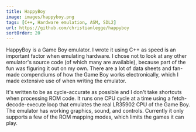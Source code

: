 ```yaml
---
title: HappyBoy
image: images/happyboy.png
tags: [C++, Hardware emulation, ASM, SDL2]
url: https://github.com/christianlegge/happyboy
sortOrder: 20
---
```


HappyBoy is a Game Boy emulator. I wrote it using C++ as speed is an important factor when emulating hardware. I chose not to look at any other emulator's source code (of which many are available), because part of the fun was figuring it out on my own. There are a lot of data sheets and fan-made compendiums of how the Game Boy works electronically, which I made extensive use of when writing the emulator.

It's written to be as cycle-accurate as possible and I don't take shortcuts when processing ROM code. It runs one CPU cycle at a time using a fetch-decode-execute loop that emulates the real LR35902 CPU of the Game Boy. The emulator has working graphics, sound, and controls. Currently it only supports a few of the ROM mapping modes, which limits the games it can play.
